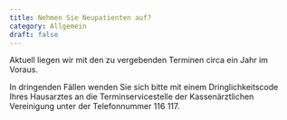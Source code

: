 ```yaml
---
title: Nehmen Sie Neupatienten auf?
category: Allgemein
draft: false
---
```

Aktuell liegen wir mit den zu vergebenden Terminen circa ein Jahr im Voraus. 

In dringenden Fällen wenden Sie sich bitte mit einem Dringlichkeitscode Ihres Hausarztes an die Terminservicestelle der Kassenärztlichen Vereinigung unter der Telefonnummer 116 117.
